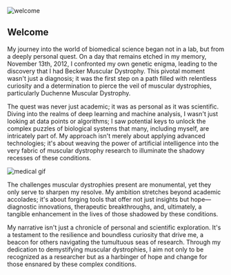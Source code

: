 ![welcome](https://github.com/Anas-Odeh/Anas-Odeh/assets/133384773/0645701b-aaef-4fa0-abad-c56df17e13e5)


## **Welcome** 



My journey into the world of biomedical science began not in a lab, but from a deeply personal quest. On a day that remains etched in my memory, November 13th, 2012, I confronted my own genetic enigma, leading to the discovery that I had Becker Muscular Dystrophy. This pivotal moment wasn't just a diagnosis; it was the first step on a path filled with relentless curiosity and a determination to pierce the veil of muscular dystrophies, particularly Duchenne Muscular Dystrophy.

The quest was never just academic; it was as personal as it was scientific. Diving into the realms of deep learning and machine analysis, I wasn't just looking at data points or algorithms; I saw potential keys to unlock the complex puzzles of biological systems that many, including myself, are intricately part of. My approach isn't merely about applying advanced technologies; it's about weaving the power of artificial intelligence into the very fabric of muscular dystrophy research to illuminate the shadowy recesses of these conditions.

![medical gif](https://github.com/Anas-Odeh/Anas-Odeh/assets/133384773/fcc23e8a-6b0d-4478-95c8-def0afff1e8f) 


The challenges muscular dystrophies present are monumental, yet they only serve to sharpen my resolve. My ambition stretches beyond academic accolades; it's about forging tools that offer not just insights but hope—diagnostic innovations, therapeutic breakthroughs, and, ultimately, a tangible enhancement in the lives of those shadowed by these conditions.

My narrative isn't just a chronicle of personal and scientific exploration. It's a testament to the resilience and boundless curiosity that drive me, a beacon for others navigating the tumultuous seas of research. Through my dedication to demystifying muscular dystrophies, I aim not only to be recognized as a researcher but as a harbinger of hope and change for those ensnared by these complex conditions.

<!--
**Anas-Odeh/Anas-Odeh** is a ✨ _special_ ✨ repository because its `README.md` (this file) appears on your GitHub profile.

Here are some ideas to get you started:

- 🔭 I’m currently working on ...
- 🌱 I’m currently learning ...
- 👯 I’m looking to collaborate on ...
- 🤔 I’m looking for help with ...
- 💬 Ask me about ...
- 📫 How to reach me: ...
- 😄 Pronouns: ...
- ⚡ Fun fact: ...
-->
